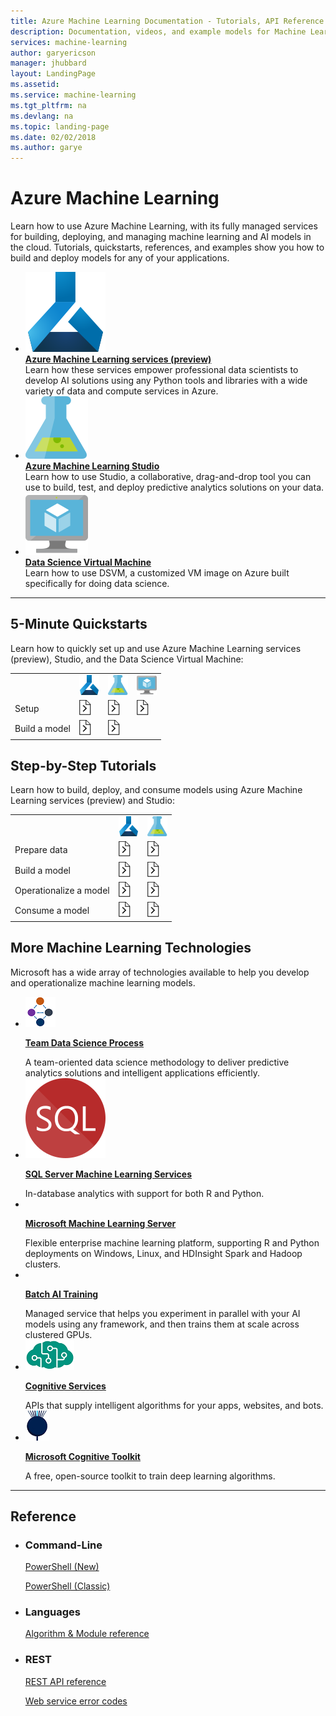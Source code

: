 ```yaml
---
title: Azure Machine Learning Documentation - Tutorials, API Reference | Microsoft Docs
description: Documentation, videos, and example models for Machine Learning, a cloud service for data scientists and developers using predictive analytics in applications.
services: machine-learning
author: garyericson
manager: jhubbard
layout: LandingPage
ms.assetid: 
ms.service: machine-learning
ms.tgt_pltfrm: na
ms.devlang: na
ms.topic: landing-page
ms.date: 02/02/2018
ms.author: garye
---
```

# Azure Machine Learning

Learn how to use Azure Machine Learning, with its fully managed services for building, deploying, and managing machine learning and AI models in the cloud. Tutorials, quickstarts, references, and examples show you how to build and deploy models for any of your applications.

<ul class="panelContent cardsFTitle">
    <li>
        <div class="cardSize">
            <div class="cardPadding">
                <div class="card">
                    <div class="cardImageOuter">
                        <a href="/azure/machine-learning/preview">
                        <div class="cardImage">
                            <img src="media/index/i_machine-learning.svg" alt="" />
                        </div>
                        </a>
                    </div>
                    <div class="cardText">
                        <a href="/azure/machine-learning/preview">
                        <b>Azure Machine Learning services (preview)</b>
                        </a>
                        <br>Learn how these services empower professional data scientists to develop AI solutions using any Python tools and libraries with a wide variety of data and compute services in Azure.
                    </div>
                </div>
            </div>
        </div>
    </li>
    <li>
        <div class="cardSize">
            <div class="cardPadding">
                <div class="card">
                    <div class="cardImageOuter">
                        <a href="/azure/machine-learning/studio">
                        <div class="cardImage">
                            <img src="media/index/machine-learning-studio.svg" alt="" />
                        </div>
                        </a>
                    </div>
                    <div class="cardText">
                        <a href="/azure/machine-learning/studio">
                        <b>Azure Machine Learning Studio</b>
                        </a>
                        <br>Learn how to use Studio, a collaborative, drag-and-drop tool you can use to build, test, and deploy predictive analytics solutions on your data.
                    </div>
                </div>
            </div>
        </div>
    </li>
    <li>
        <div class="cardSize">
            <div class="cardPadding">
                <div class="card">
                    <div class="cardImageOuter">
                        <a href="/azure/machine-learning/data-science-virtual-machine">
                        <div class="cardImage">
                            <img src="media/index/virtualmachine.svg" alt="" />
                        </div>
                        </a>
                    </div>
                    <div class="cardText">
                        <a href="/azure/machine-learning/data-science-virtual-machine">
                        <b>Data Science Virtual Machine</b>
                        </a>
                        <br>Learn how to use DSVM, a customized VM image on Azure built specifically for doing data science. 
                    </div>
                </div>
            </div>
        </div>
    </li>
</ul>

---

<h2>5-Minute Quickstarts</h2>

Learn how to quickly set up and use Azure Machine Learning services (preview), Studio, and the Data Science Virtual Machine:

<table>
<tr>
    <td> </td>
    <td><img height="32" width="32" src="media/index/i_machine-learning.svg"></td>
    <td><img height="32" width="32" src="media/index/machine-learning-studio.svg"></td>
    <td><img height="32" width="32" src="media/index/virtualmachine.svg"></td>
</tr>
<tr>
    <td>Setup</td>
    <td><a href="/azure/machine-learning/preview/quickstart-installation"><img src="media/index/link.png"></a></td>
    <td><a href="/azure/machine-learning/studio/create-workspace"><img src="media/index/link.png"></a></td>
    <td><a href="/azure/machine-learning/data-science-virtual-machine/provision-vm"><img src="media/index/link.png"></a></td>
</tr>
<tr>
    <td>Build a model</td>
    <td><a href="/azure/machine-learning/preview/quickstart-installation"><img src="media/index/link.png"></a></td>
    <td><a href="/azure/machine-learning/studio/create-experiment"><img src="media/index/link.png"></a></td>
    <td> </td>
</tr>
</table>

<h2>Step-by-Step Tutorials</h2>

Learn how to build, deploy, and consume models using Azure Machine Learning services (preview) and Studio:

<table>
<tr>
    <td> </td>
    <td><img height="32" width="32" src="media/index/i_machine-learning.svg"></td>
    <td><img height="32" width="32" src="media/index/machine-learning-studio.svg"></td>
</tr>
<tr>
    <td>Prepare data</td>
    <td><a href="/azure/machine-learning/preview/tutorial-classifying-iris-part-1"><img src="media/index/link.png
"></a></td>
    <td><a href="/azure/machine-learning/studio/walkthrough-2-upload-data"><img src="media/index/link.png"></a></td>
</tr>
<tr>
    <td>Build a model</td>
    <td><a href="/azure/machine-learning/preview/tutorial-classifying-iris-part-2"><img src="media/index/link.png"></a></td>
    <td><a href="/azure/machine-learning/studio/walkthrough-3-create-new-experiment"><img src="media/index/link.png"></a></td>
</tr>
<tr>
    <td>Operationalize a model</td>
    <td><a href="/azure/machine-learning/preview/tutorial-classifying-iris-part-3"><img src="media/index/link.png"></a></td>
    <td><a href="/azure/machine-learning/studio/walkthrough-5-publish-web-service"><img src="media/index/link.png"></a></td>
</tr>
<tr>
    <td>Consume a model</td>
    <td><a href="/azure/machine-learning/preview/model-management-consumption"><img src="media/index/link.png"></a></td>
    <td><a href="/azure/machine-learning/studio/walkthrough-6-access-web-service"><img src="media/index/link.png"></a></td>
</tr>
</table>


<h2>More Machine Learning Technologies</h2>

Microsoft has a wide array of technologies available to help you develop and operationalize machine learning models.

<ul class="panelContent cardsFTitle">
    <li>
        <div class="cardSize">
            <div class="cardPadding">
                <div class="card">
                    <div class="cardImageOuter">
                        <a href="/azure/machine-learning/team-data-science-process">
                        <div class="cardImage">
                            <img src="media/index/tdsp.png" alt="" />
                        </div>
                        </a>
                    </div>
                    <div class="cardText">
                        <a href="/azure/machine-learning/team-data-science-process">
                        <p><b>Team Data Science Process</b></p>
                        </a>
                        A team-oriented data science methodology to deliver predictive analytics solutions and intelligent applications efficiently.
                    </div>
                </div>
            </div>
        </div>
    </li>
    <li>
        <div class="cardSize">
            <div class="cardPadding">
                <div class="card">
                    <div class="cardImageOuter">
                        <a href="/sql/advanced-analytics/r/r-services">
                        <div class="cardImage">
                            <img src="media/index/logo_sql.svg" alt="" />
                        </div>
                        </a>
                    </div>
                    <div class="cardText">
                        <a href="/sql/advanced-analytics/r/r-services">
                        <p><b>SQL Server Machine Learning Services</b></p>
                        </a>
                        In-database analytics with support for both R and Python.
                    </div>
                </div>
            </div>
        </div>
    </li>
    <li>
        <div class="cardSize">
            <div class="cardPadding">
                <div class="card">
                    <div class="cardImageOuter">
                        <a href="/machine-learning-server/">
                        <div class="cardImage">
                            <img src="/media/logos/logo_R.svg" alt="" />
                        </div>
                        </a>
                    </div>
                    <div class="cardText">
                        <a href="/machine-learning-server/">
                        <p><b>Microsoft Machine Learning Server</b></p>
                        </a>
                        Flexible enterprise machine learning platform, supporting R and Python deployments on Windows, Linux, and HDInsight Spark and Hadoop clusters.
                    </div>
                </div>
            </div>
        </div>
    </li>
    <li>
        <div class="cardSize">
            <div class="cardPadding">
                <div class="card">
                    <div class="cardImageOuter">
                        <a href="/azure/batch-ai/">
                        <div class="cardImage">
                            <img src="/media/logos/logo_azure.svg" alt="" />
                        </div>
                        </a>
                    </div>
                    <div class="cardText">
                        <a href="/azure/batch-ai/">
                        <p><b>Batch AI Training</b></p>
                        </a>
                        Managed service that helps you experiment in parallel with your AI models using any framework, and then trains them at scale across clustered GPUs.
                    </div>
                </div>
            </div>
        </div>
    </li>
    <li>
        <div class="cardSize">
            <div class="cardPadding">
                <div class="card">
                    <div class="cardImageOuter">
                        <a href="/azure/#pivot=products&panel=cognitive">
                        <div class="cardImage">
                            <img src="media/index/cognitive-services.png" alt="" />
                        </div>
                        </a>
                    </div>
                    <div class="cardText">
                        <a href="/azure/#pivot=products&panel=cognitive">
                        <p><b>Cognitive Services</b></p>
                        </a>
                        APIs that supply intelligent algorithms for your apps, websites, and bots.
                    </div>
                </div>
            </div>
        </div>
    </li>
    <li>
        <div class="cardSize">
            <div class="cardPadding">
                <div class="card">
                    <div class="cardImageOuter">
                        <a href="/cognitive-toolkit/">
                        <div class="cardImage">
                            <img src="media/index/cntk.png" alt="" />
                        </div>
                        </a>
                    </div>
                    <div class="cardText">
                        <a href="/cognitive-toolkit/">
                        <p><b>Microsoft Cognitive Toolkit</b></p>
                        </a>
                        A free, open-source toolkit to train deep learning algorithms.
                    </div>
                </div>
            </div>
        </div>
    </li>
</ul>


---

<h2>Reference</h2>
<ul class="panelContent cardsW">
    <li>
        <div class="cardSize">
            <div class="cardPadding">
                <div class="card">
                    <div class="cardText">
                        <h3>Command-Line</h3>
                        <p><a href="/powershell/resourcemanager/azurerm.machinelearning/v0.11.1/azurerm.machinelearning">PowerShell (New)</a></p>
                        <p><a href="/azure/machine-learning/studio/powershell-module?toc=%2fazure%2fmachine-learning%2fstudio%2ftoc.json">PowerShell (Classic)</a></p>
                    </div>
                </div>
            </div>
        </div>
    </li>
    <li>
        <div class="cardSize">
            <div class="cardPadding">
                <div class="card">
                    <div class="cardText">
                        <h3>Languages</h3>
                        <p><a href="https://msdn.microsoft.com/library/azure/dn905974.aspx">Algorithm &amp; Module reference</a></p>
                   </div>
                </div>
            </div>
        </div>
    </li>
    <li>
        <div class="cardSize">
            <div class="cardPadding">
                <div class="card">
                    <div class="cardText">
                        <h3>REST</h3>
                        <p><a href="/rest/api/machinelearning">REST API reference</a></p>
                        <p><a href="/azure/machine-learning/studio/web-service-error-codes?toc=%2fazure%2fmachine-learning%2fstudio%2ftoc.json">Web service error codes</a></p>
                    </div>
                </div>
            </div>
        </div>
    </li>
</ul>

